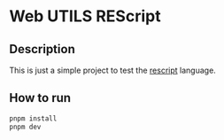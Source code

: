 # Web UTILS REScript

## Description

This is just a simple project to test the [rescript](https://rescript-lang.org/) language.

## How to run

```bash
pnpm install
pnpm dev
```
